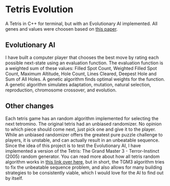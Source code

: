 # Tetris Evolution
A Tetris in C++ for terminal, but with an Evolutionary AI implemented. All genes and values were choosen based on [this paper](http://www.cs.uml.edu/ecg/uploads/AIfall10/eshahar_rwest_GATetris.pdf).

## Evolutionary AI 
I have built a computer player that chooses the best move by rating each possible next-state using an evaluation function. The evaluation function is a weighted sum of these values: Filled Spot Count, Weighted Filled Spot Count, Maximum Altitude, Hole Count, Lines Cleared, Deepest Hole and Sum of All Holes. A genetic algorithm finds optimal weights for the function. A genetic algorithm simulates adaptation, mutation, natural selection, reproduction, chromosome crossover, and evolution.

## Other changes
Each tetris game has an random algorithm implemented for selecting the next tetromino. The original tetris had an unbiased randomizer. No opinion to which piece should come next, just pick one and give it to the player. While an unbiased randomizer offers the greatest pure puzzle challenge to players, it is unstable, and can actually result in an unbeatable sequence. Since the idea of this project is to test the Evolutionary AI, I have implemented a version of the Tetris: The Grand Master 3 - Terror-Instinct (2005) random generator. You can read more about how all tetris random algorithm works in [this link over here](https://simon.lc/the-history-of-tetris-randomizers), but in short, the TGM3 algorithm tries to fix the unbeatable sequence problem, and also allows for many building strategies to be consistently viable, which I would love for the AI to find out by itself.
